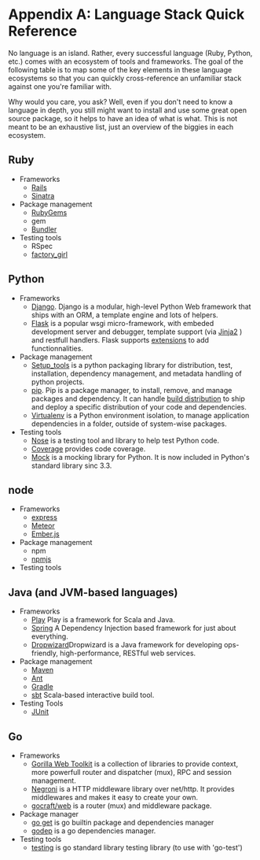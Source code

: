 # Appendix A: Language Stack Quick Reference

<span class="ico fa fa-code fa-5x pull-left fa-border"></span>

No language is an island. Rather, every successful language (Ruby, Python, etc.) comes with an ecosystem of tools and frameworks. The goal of the following table  is to map some of the key elements in these language ecosystems so that you can quickly cross-reference an unfamiliar stack against one you're familiar with.

Why would you care, you ask? Well, even if you don't need to know a language in depth, you still might want to install and use some great open source package, so it helps to have an idea of what is what. This is not meant to be an exhaustive list, just an overview of the biggies in each ecosystem.

## Ruby

* Frameworks
  * [Rails](http://rubyonrails.org/)
  * [Sinatra](http://www.sinatrarb.com/)
* Package management
  * [RubyGems](http://rubygems.org/ "")
  * gem
  * [Bundler](http://bundler.io/)
* Testing tools
  * RSpec
  * [factory\_girl](https://github.com/thoughtbot/factory_girl)

## Python

* Frameworks
  * [Django](https://www.djangoproject.com/). Django is a modular, high-level Python Web framework that ships with an ORM, a template engine and lots of helpers.
  * [Flask](http://flask.pocoo.org/) is a popular wsgi micro-framework, with embeded development server and debugger, template support (via [Jinja2](http://jinja.pocoo.org/) ) and restfull handlers. Flask supports [extensions](http://flask.pocoo.org/extensions/) to add functionnalities.
* Package management
  * [Setup\_tools](https://pypi.python.org/pypi/setuptools) is a python packaging library for distribution, test, installation, dependency management, and metadata handling of python projects.
  * [pip](https://pypi.python.org/pypi/pip). Pip is a package manager, to install, remove, and manage packages and dependency. It can handle [build distribution](https://www.python.org/dev/peps/pep-0427/) to ship and deploy a specific distribution of your code and dependencies.
  * [Virtualenv](https://virtualenv.pypa.io/en/latest/) is a Python environment isolation, to manage application dependencies in a folder, outside of system-wise packages.
* Testing tools
  * [Nose](https://nose.readthedocs.org/en/latest/) is a testing tool and library to help test Python code.
  * [Coverage](https://pypi.python.org/pypi/coverage) provides code coverage.
  * [Mock](https://pypi.python.org/pypi/mock) is a mocking library for Python. It is now included in Python's standard library sinc 3.3.

## node

* Frameworks  
  * [express](http://expressjs.com/)
  * [Meteor](https://www.meteor.com/)
  * [Ember.js](http://emberjs.com/)
* Package management
  * npm
  * [npmjs](https://npmjs.org/)
* Testing tools

## Java (and JVM-based languages)

* Frameworks
  * [Play](http://www.playframework.com/) Play is a framework for Scala and Java.
  * [Spring](http://projects.spring.io/spring-framework/) A Dependency Injection based framework for just about everything.
  * [Dropwizard](http://dropwizard.io/)Dropwizard is a Java framework for developing ops-friendly, high-performance, RESTful web services.
* Package management
  * [Maven](https://maven.apache.org/)
  * [Ant](http://ant.apache.org/)
  * [Gradle](http://www.gradle.org/)
  * [sbt](http://www.scala-sbt.org/) Scala-based interactive build tool.
* Testing Tools
  * [JUnit](http://junit.org/)

## Go

* Frameworks
  * [Gorilla Web Toolkit](http://www.gorillatoolkit.org/) is a collection of libraries to provide context, more powerfull router and dispatcher (mux), RPC and session management.
  * [Negroni](http://negroni.codegangsta.io/) is a HTTP middleware library over net/http. It provides middlewares and makes it easy to create your own.
  * [gocraft/web](https://github.com/gocraft/web) is a router (mux) and middleware package.
* Package manager
  * [go get](https://golang.org/cmd/go/#hdr-Download_and_install_packages_and_dependencies) is go builtin package and dependencies manager
  * [godep](https://github.com/tools/godep) is a go dependencies manager.
* Testing tools
  * [testing](http://golang.org/pkg/testing/) is go standard library testing library (to use with 'go-test')

